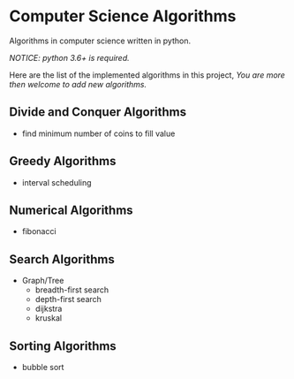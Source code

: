 # Computer Science Algorithms

Algorithms in computer science written in python.

*NOTICE: python 3.6+ is required.*

Here are the list of the implemented algorithms in this project,
*You are more then welcome to add new algorithms.*


Divide and Conquer Algorithms
-

- find minimum number of coins to fill value

Greedy Algorithms
-

- interval scheduling

Numerical Algorithms
-

- fibonacci

Search Algorithms
-

- Graph/Tree
    - breadth-first search
    - depth-first search
    - dijkstra
    - kruskal 

Sorting Algorithms
-

- bubble sort
